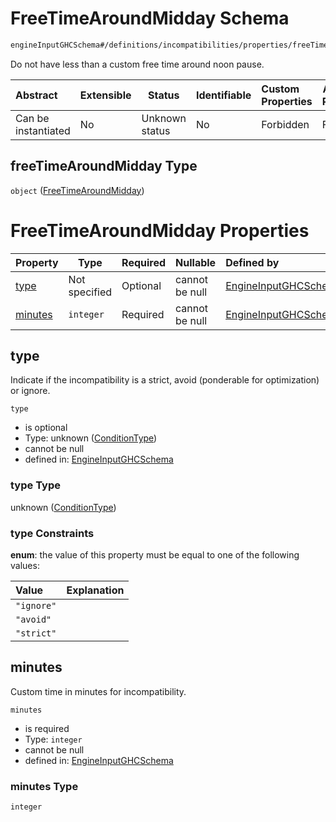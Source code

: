 # FreeTimeAroundMidday Schema

```txt
engineInputGHCSchema#/definitions/incompatibilities/properties/freeTimeAroundMidday
```

Do not have less than a custom free time around noon pause.


| Abstract            | Extensible | Status         | Identifiable | Custom Properties | Additional Properties | Access Restrictions | Defined In                                                         |
| :------------------ | ---------- | -------------- | ------------ | :---------------- | --------------------- | ------------------- | ------------------------------------------------------------------ |
| Can be instantiated | No         | Unknown status | No           | Forbidden         | Forbidden             | none                | [ghc.schema.json\*](../out/ghc.schema.json "open original schema") |

## freeTimeAroundMidday Type

`object` ([FreeTimeAroundMidday](ghc-definitions-incompatibilities-properties-freetimearoundmidday.md))

# FreeTimeAroundMidday Properties

| Property            | Type          | Required | Nullable       | Defined by                                                                                                                                                                                                               |
| :------------------ | ------------- | -------- | -------------- | :----------------------------------------------------------------------------------------------------------------------------------------------------------------------------------------------------------------------- |
| [type](#type)       | Not specified | Optional | cannot be null | [EngineInputGHCSchema](ghc-definitions-conditiontype.md "engineInputGHCSchema#/definitions/incompatibilities/properties/freeTimeAroundMidday/properties/type")                                                           |
| [minutes](#minutes) | `integer`     | Required | cannot be null | [EngineInputGHCSchema](ghc-definitions-incompatibilities-properties-freetimearoundmidday-properties-minutes.md "engineInputGHCSchema#/definitions/incompatibilities/properties/freeTimeAroundMidday/properties/minutes") |

## type

Indicate if the incompatibility is a strict, avoid (ponderable for optimization) or ignore.


`type`

-   is optional
-   Type: unknown ([ConditionType](ghc-definitions-conditiontype.md))
-   cannot be null
-   defined in: [EngineInputGHCSchema](ghc-definitions-conditiontype.md "engineInputGHCSchema#/definitions/incompatibilities/properties/freeTimeAroundMidday/properties/type")

### type Type

unknown ([ConditionType](ghc-definitions-conditiontype.md))

### type Constraints

**enum**: the value of this property must be equal to one of the following values:

| Value      | Explanation |
| :--------- | ----------- |
| `"ignore"` |             |
| `"avoid"`  |             |
| `"strict"` |             |

## minutes

Custom time in minutes for incompatibility.


`minutes`

-   is required
-   Type: `integer`
-   cannot be null
-   defined in: [EngineInputGHCSchema](ghc-definitions-incompatibilities-properties-freetimearoundmidday-properties-minutes.md "engineInputGHCSchema#/definitions/incompatibilities/properties/freeTimeAroundMidday/properties/minutes")

### minutes Type

`integer`

